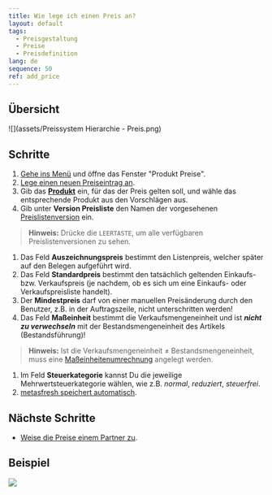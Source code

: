 ```yaml
---
title: Wie lege ich einen Preis an?
layout: default
tags:
  - Preisgestaltung
  - Preise
  - Preisdefinition
lang: de
sequence: 50
ref: add_price
---
```


## Übersicht
![](assets/Preissystem Hierarchie - Preis.png)

## Schritte
1. [Gehe ins Menü](Menu) und öffne das Fenster "Produkt Preise".
1. [Lege einen neuen Preiseintrag an](Neuer_Datensatz_Fenster_Webui).
1. Gib das [**Produkt**](NeuesProdukt) ein, für das der Preis gelten soll, und wähle das entsprechende Produkt aus den Vorschlägen aus.
1. Gib unter **Version Preisliste** den Namen der vorgesehenen [Preislistenversion](Preislistenversion_anlegen) ein.
 >**Hinweis:** Drücke die `LEERTASTE`, um alle verfügbaren Preislistenversionen zu sehen.

1. Das Feld **Auszeichnungspreis** bestimmt den Listenpreis, welcher später auf den Belegen aufgeführt wird.
1. Das Feld **Standardpreis** bestimmt den tatsächlich geltenden Einkaufs- bzw. Verkaufspreis (je nachdem, ob es sich um eine Einkaufs- oder Verkaufspreisliste handelt).
1. Der **Mindestpreis** darf von einer manuellen Preisänderung durch den Benutzer, z.B. in der Auftragszeile, nicht unterschritten werden!
1. Das Feld **Maßeinheit** bestimmt die Verkaufsmengeneinheit und ist ***nicht zu verwechseln*** mit der Bestandsmengeneinheit des Artikels (Bestandsführung)!
 >**Hinweis:** Ist die Verkaufsmengeneinheit ≠ Bestandsmengeneinheit, muss eine [Maßeinheitenumrechnung](Masseinheiten_umrechnen) angelegt werden.

1. Im Feld **Steuerkategorie** kannst Du die jeweilige Mehrwertsteuerkategorie wählen, wie z.B. *normal*, *reduziert*, *steuerfrei*.
1. [metasfresh speichert automatisch](Speicheranzeige).

## Nächste Schritte
- [Weise die Preise einem Partner zu](Zuweisung_Preise_Partner).

## Beispiel
![](assets/Preis_anlegen.gif)
